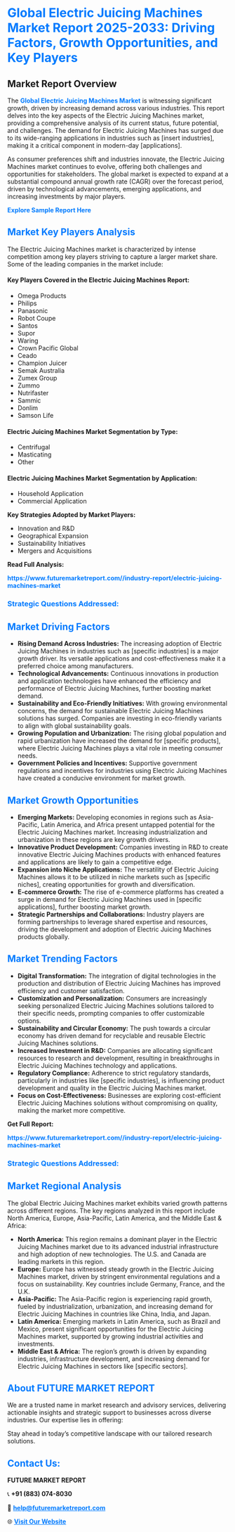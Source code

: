 <h1 style="color: #007BFF;">Global Electric Juicing Machines Market Report 2025-2033: Driving Factors, Growth Opportunities, and Key Players</h1>

<section id="overview">
<h2>Market Report Overview</h2>
<p>The <a href="https://www.futuremarketreport.com//industry-report/electric-juicing-machines-market" style="color: #007BFF; text-decoration: none;"><strong>Global Electric Juicing Machines Market</strong></a> is witnessing significant growth, driven by increasing demand across various industries. This report delves into the key aspects of the Electric Juicing Machines market, providing a comprehensive analysis of its current status, future potential, and challenges. The demand for Electric Juicing Machines has surged due to its wide-ranging applications in industries such as [insert industries], making it a critical component in modern-day [applications].</p>
<p>As consumer preferences shift and industries innovate, the Electric Juicing Machines market continues to evolve, offering both challenges and opportunities for stakeholders. The global market is expected to expand at a substantial compound annual growth rate (CAGR) over the forecast period, driven by technological advancements, emerging applications, and increasing investments by major players.</p>
</section>

<section id="overview">
<p><a href="https://www.futuremarketreport.com//request-sample/reportId=92775" style="color: #007BFF; text-decoration: none;"><strong>Explore Sample Report Here</strong></a></p>
</section>

<section id="key-players">
<h2 style="color: #007BFF;">Market Key Players Analysis</h2>
<p>The Electric Juicing Machines market is characterized by intense competition among key players striving to capture a larger market share. Some of the leading companies in the market include:</p>
<h4>Key Players Covered in the Electric Juicing Machines Report:</h4>
<ul><li>Omega Products</li><li>Philips</li><li>Panasonic</li><li>Robot Coupe</li><li>Santos</li><li>Supor</li><li>Waring</li><li>Crown Pacific Global</li><li>Ceado</li><li>Champion Juicer</li><li>Semak Australia</li><li>Zumex Group</li><li>Zummo</li><li>Nutrifaster</li><li>Sammic</li><li>Donlim</li><li>Samson Life</li></ul>
<h4>Electric Juicing Machines Market Segmentation by Type:</h4>
<ul><li>Centrifugal</li><li>Masticating</li><li>Other</li></ul>

<h4>Electric Juicing Machines Market Segmentation by Application:</h4>
<ul><li>Household Application</li><li>Commercial Application</li></ul>
<p><strong>Key Strategies Adopted by Market Players:</strong></p>
<ul>
<li>Innovation and R&D</li>
<li>Geographical Expansion</li>
<li>Sustainability Initiatives</li>
<li>Mergers and Acquisitions</li>
</ul>
</section>

<section>
<p><strong>Read Full Analysis: </strong></p><a href="https://www.futuremarketreport.com//industry-report/electric-juicing-machines-market" style="color: #007BFF; text-decoration: none;"><strong>https://www.futuremarketreport.com//industry-report/electric-juicing-machines-market</strong></a>
<h3 style="color: #007BFF;">Strategic Questions Addressed:</h3>
</section>

<section id="driving-factors">
<h2 style="color: #007BFF;">Market Driving Factors</h2>
<ul>
<li><strong>Rising Demand Across Industries:</strong> The increasing adoption of Electric Juicing Machines in industries such as [specific industries] is a major growth driver. Its versatile applications and cost-effectiveness make it a preferred choice among manufacturers.</li>
<li><strong>Technological Advancements:</strong> Continuous innovations in production and application technologies have enhanced the efficiency and performance of Electric Juicing Machines, further boosting market demand.</li>
<li><strong>Sustainability and Eco-Friendly Initiatives:</strong> With growing environmental concerns, the demand for sustainable Electric Juicing Machines solutions has surged. Companies are investing in eco-friendly variants to align with global sustainability goals.</li>
<li><strong>Growing Population and Urbanization:</strong> The rising global population and rapid urbanization have increased the demand for [specific products], where Electric Juicing Machines plays a vital role in meeting consumer needs.</li>
<li><strong>Government Policies and Incentives:</strong> Supportive government regulations and incentives for industries using Electric Juicing Machines have created a conducive environment for market growth.</li>
</ul>
</section>

<section id="growth-opportunities">
<h2 style="color: #007BFF;">Market Growth Opportunities</h2>
<ul>
<li><strong>Emerging Markets:</strong> Developing economies in regions such as Asia-Pacific, Latin America, and Africa present untapped potential for the Electric Juicing Machines market. Increasing industrialization and urbanization in these regions are key growth drivers.</li>
<li><strong>Innovative Product Development:</strong> Companies investing in R&D to create innovative Electric Juicing Machines products with enhanced features and applications are likely to gain a competitive edge.</li>
<li><strong>Expansion into Niche Applications:</strong> The versatility of Electric Juicing Machines allows it to be utilized in niche markets such as [specific niches], creating opportunities for growth and diversification.</li>
<li><strong>E-commerce Growth:</strong> The rise of e-commerce platforms has created a surge in demand for Electric Juicing Machines used in [specific applications], further boosting market growth.</li>
<li><strong>Strategic Partnerships and Collaborations:</strong> Industry players are forming partnerships to leverage shared expertise and resources, driving the development and adoption of Electric Juicing Machines products globally.</li>
</ul>
</section>

<section id="trending-factors">
<h2 style="color: #007BFF;">Market Trending Factors</h2>
<ul>
<li><strong>Digital Transformation:</strong> The integration of digital technologies in the production and distribution of Electric Juicing Machines has improved efficiency and customer satisfaction.</li>
<li><strong>Customization and Personalization:</strong> Consumers are increasingly seeking personalized Electric Juicing Machines solutions tailored to their specific needs, prompting companies to offer customizable options.</li>
<li><strong>Sustainability and Circular Economy:</strong> The push towards a circular economy has driven demand for recyclable and reusable Electric Juicing Machines solutions.</li>
<li><strong>Increased Investment in R&D:</strong> Companies are allocating significant resources to research and development, resulting in breakthroughs in Electric Juicing Machines technology and applications.</li>
<li><strong>Regulatory Compliance:</strong> Adherence to strict regulatory standards, particularly in industries like [specific industries], is influencing product development and quality in the Electric Juicing Machines market.</li>
<li><strong>Focus on Cost-Effectiveness:</strong> Businesses are exploring cost-efficient Electric Juicing Machines solutions without compromising on quality, making the market more competitive.</li>
</ul>
</section>

<section>
<p><strong>Get Full Report: </strong></p><a href="https://www.futuremarketreport.com//industry-report/electric-juicing-machines-market" style="color: #007BFF; text-decoration: none;"><strong>https://www.futuremarketreport.com//industry-report/electric-juicing-machines-market</strong></a>
<h3 style="color: #007BFF;">Strategic Questions Addressed:</h3>
</section>


<section id="regional-analysis">
<h2 style="color: #007BFF;">Market Regional Analysis</h2>
<p>The global Electric Juicing Machines market exhibits varied growth patterns across different regions. The key regions analyzed in this report include North America, Europe, Asia-Pacific, Latin America, and the Middle East & Africa:</p>
<ul>
<li><strong>North America:</strong> This region remains a dominant player in the Electric Juicing Machines market due to its advanced industrial infrastructure and high adoption of new technologies. The U.S. and Canada are leading markets in this region.</li>
<li><strong>Europe:</strong> Europe has witnessed steady growth in the Electric Juicing Machines market, driven by stringent environmental regulations and a focus on sustainability. Key countries include Germany, France, and the U.K.</li>
<li><strong>Asia-Pacific:</strong> The Asia-Pacific region is experiencing rapid growth, fueled by industrialization, urbanization, and increasing demand for Electric Juicing Machines in countries like China, India, and Japan.</li>
<li><strong>Latin America:</strong> Emerging markets in Latin America, such as Brazil and Mexico, present significant opportunities for the Electric Juicing Machines market, supported by growing industrial activities and investments.</li>
<li><strong>Middle East & Africa:</strong> The region’s growth is driven by expanding industries, infrastructure development, and increasing demand for Electric Juicing Machines in sectors like [specific sectors].</li>
</ul>
</section>

<footer>
<h2 style="color: #007BFF;">About FUTURE MARKET REPORT</h2>
<p>We are a trusted name in market research and advisory services, delivering actionable insights and strategic support to businesses across diverse industries. Our expertise lies in offering:</p>

<p>Stay ahead in today’s competitive landscape with our tailored research solutions.</p>

<h2 style="color: #007BFF;">Contact Us:</h2>
<p><strong>FUTURE MARKET REPORT</strong></p>
<p>📞 <strong>+91 (883) 074-8030</strong></p>
<p>📧 <strong><a href="mailto:help@futuremarketreport.com" style="color: #007BFF;">help@futuremarketreport.com</a></strong></p>
<p>🌐 <strong><a href="https://www.futuremarketreport.com/" style="color: #007BFF;">Visit Our Website</a></strong></p>
</footer>